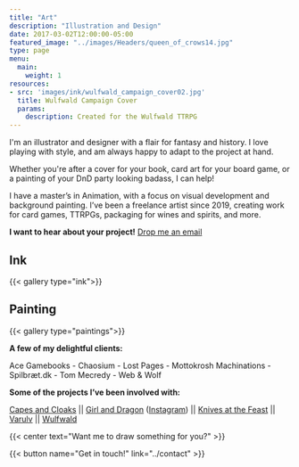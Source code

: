```yaml
---
title: "Art"
description: "Illustration and Design"
date: 2017-03-02T12:00:00-05:00
featured_image: "../images/Headers/queen_of_crows14.jpg"
type: page
menu:
  main:
    weight: 1
resources: 
- src: 'images/ink/wulfwald_campaign_cover02.jpg'
  title: Wulfwald Campaign Cover
  params:
    description: Created for the Wulfwald TTRPG
---
```

I'm an illustrator and designer with a flair for fantasy and history. I love playing with style, and am always happy to adapt to the project at hand.

Whether you're after a cover for your book, card art for your board game, or a painting of your DnD party looking badass, I can help!

I have a master’s in Animation, with a focus on visual development and background painting. I’ve been a freelance artist since 2019, creating work for card games, TTRPGs, packaging for wines and spirits, and more. 

**I want to hear about your project!** [Drop me an email](../contact)

## Ink

{{< gallery type="ink">}}

## Painting

{{< gallery type="paintings">}}

**A few of my delightful clients:**

Ace Gamebooks - Chaosium - Lost Pages - Mottokrosh Machinations - Spilbræt.dk - Tom Mecredy - Web & Wolf

**Some of the projects I’ve been involved with:**

[Capes and Cloaks](https://mottokrosh.com/machinations/capes-and-cloaks/) || [Girl and Dragon](https://www.girlanddragon.com/#story) ([Instagram](https://www.instagram.com/girlanddragon/)) || [Knives at the Feast](https://northernstranger.itch.io/knives-at-the-feast) || [Varulv](https://www.spilbræt.dk/spil/varulv/) || [Wulfwald](https://shop.lostpages.co.uk/products/wulfwald-boxed-set)

{{< center text="Want me to draw something for you?" >}}

{{< button name="Get in touch!" link="../contact" >}}